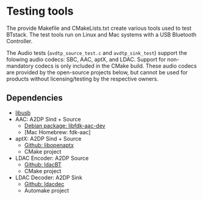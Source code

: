 # Testing tools

The provide Makefile and CMakeLists.txt create various tools used to test BTstack.
The test tools run on Linux and Mac systems with a USB Bluetooth Controller.

The Audio tests (`avdtp_source_test.c` and `avdtp_sink_test`) support the folowing audio codecs: SBC, AAC, aptX, and LDAC.
Support for non-mandatory codecs is only included in the CMake build. 
These audio codecs are provided by the open-source projects below, but cannot be used for products without licensing/testing by the respective owners.

## Dependencies

- [libusb](https://libusb.info)
- AAC: A2DP Sind + Source
  - [Debian package: libfdk-aac-dev](libfdk-aac-dev)
  - [Mac Homebrew: fdk-aac]
- aptX: A2DP Sind + Source
  - [Github: libopenaptx](https://github.com/mringwal/libopenaptx)
  - CMake project
- LDAC Encoder: A2DP Source
  - [Github: ldacBT](https://github.com/EHfive/ldacBT)
  - CMake project
- LDAC Decoder: A2DP Sink
  - [Github: ldacdec](https://github.com/mringwal/libldacdec)
  - Automake project
 